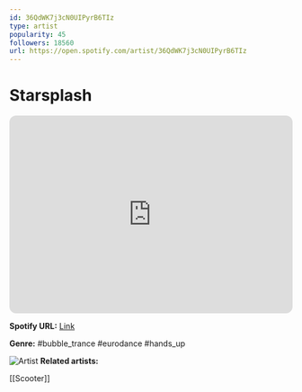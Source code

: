 ```yaml
---
id: 36QdWK7j3cN0UIPyrB6TIz
type: artist
popularity: 45
followers: 18560
url: https://open.spotify.com/artist/36QdWK7j3cN0UIPyrB6TIz
---
```

# Starsplash

<iframe style="border-radius:12px" src="https://open.spotify.com/embed/artist/36QdWK7j3cN0UIPyrB6TIz" width="100%" height="352" frameBorder="0" allowfullscreen="" allow="autoplay; clipboard-write; encrypted-media; fullscreen; picture-in-picture" loading="lazy"></iframe>

**Spotify URL:** [Link](https://open.spotify.com/artist/36QdWK7j3cN0UIPyrB6TIz)

**Genre:**  #bubble_trance #eurodance #hands_up

![Artist](https://i.scdn.co/image/ab67616d0000b273ca268b2a847303e7e8981ac8)
**Related artists:**

[[Scooter]]
